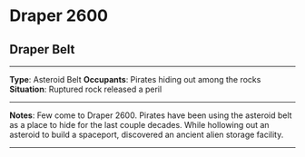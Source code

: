 # Draper 2600

## Draper Belt

---

**Type**:      Asteroid Belt
**Occupants**: Pirates hiding out among the rocks
**Situation**: Ruptured rock released a peril

---

**Notes**: Few come to Draper 2600. Pirates have been using the asteroid belt as a place to hide for the last couple decades. While hollowing out an asteroid to build a spaceport, discovered an ancient alien storage facility.

---
